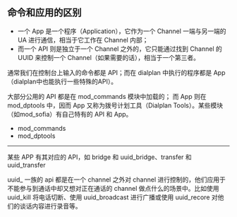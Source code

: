 ## 命令和应用的区别

* 一个 App 是一个程序（Application），它作为一个 Channel 一端与另一端的 UA 进行通信，相当于它工作在 Channel 内部；
* 而一个 API 则是独立于一个 Channel 之外的，它只能通过找到 Channel 的 UUID 来控制一个 Channel（如果需要的话），相当于一个第三者。

通常我们在控制台上输入的命令都是 API；而在 dialplan 中执行的程序都是 App（dialplan中也能执行一些特殊的API）。

大部分公用的 API 都是在 mod_commands 模块中加载的；
而 App 则在 mod_dptools 中，因而 App 又称为拨号计划工具（Dialplan Tools）。某些模块（如mod_sofia）有自己特有的 API 和 App。

* mod_commands
* mod_dptools

---

某些 APP 有其对应的 API，如 bridge 和 uuid_bridge、transfer 和 uuid_transfer

uuid_ 一族的 api 都是在一个 channel 之外对 channel 进行控制的，他们应用于不能参与到通话中却又想对正在通话的 channel 做点什么的场景中。比如使用 uuid_kill 将电话切断、使用 uuid_broadcast 进行广播或使用 uuid_recore 对他们的谈话内容进行录音等。

